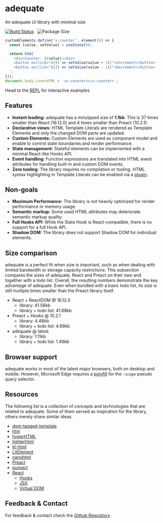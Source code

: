 # adequate

<p class="subtitle">An adequate UI library with minimal size</p>

<div class="badges">
<a href="https://travis-ci.org/alexlawrence/adequate"><img alt="Build Status" src="https://travis-ci.org/alexlawrence/adequate.svg?branch=master"></a>
&nbsp;
<img alt="Package Size" src="https://badgen.net/bundlephobia/minzip/adequate">
</div>

```javascript
customElements.define('x-counter', element(() => {
  const [value, setValue] = useState(0);

  return html`
    <div>Counter: ${value}</div>
    <button onclick="${() => setValue(value + 1)}">Increment</button>
    <button onclick="${() => setValue(value - 1)}">Decrement</button>
  `;
}));
document.body.innerHTML = '<x-counter></x-counter>';
```

Head to the [REPL](https://adequatejs.org/repl.html) for interactive examples

## Features

- **Instant loading:** adequate has a minzipped size of **1.1kb**. This is 37 times smaller than React (16.12.0) and 4 times smaller than Preact (10.2.1).
- **Declarative views:** HTML Template Literals are rendered as Template Elements and only the changed DOM parts are updated.
- **Custom Elements:** Custom Elements are used as component model and enable to control state boundaries and render performance.
- **State management:** Stateful elements can be implemented with a minimal React-like Hooks API.
- **Event handling:** Function expressions are translated into HTML event attributes for handling built-in and custom DOM events.
- **Zero tooling:** The library requires no compilation or tooling. HTML syntax highlighting in Template Literals can be enabled via a [plugin](https://marketplace.visualstudio.com/items?itemName=bierner.lit-html).

## Non-goals

- **Maximum Performance:** The library is not heavily optimized for render performance or memory usage.
- **Semantic markup:** Some used HTML attributes may deteriorate semantic markup quality.
- **Full Hooks API:** While the State Hook is React-compatible, there is no support for a full Hook API.
- **Shadow DOM:** The library does not support Shadow DOM for individual elements.

## Size comparison

adequate is a perfect fit when size is important, such as when dealing with limited bandwidth or storage capacity restrictions. This subsection compares the sizes of adequate, React and Preact on their own and together with a todo list. Overall, the resulting numbers demonstrate the key advantage of adequate. Even when bundled with a basic todo list, its size is still multiple times smaller than the Preact library itself. 

<!-- size-comparison -->

- React + ReactDOM @ 16.12.0
  - library: 41.58kb
  - library + todo list: 41.88kb
- Preact + Hooks @ 10.2.1
  - library: 4.48kb
  - library + todo list: 4.69kb
- adequate @ latest
  - library: 1.11kb
  - library + todo list: 1.49kb

<!-- /size-comparison -->

<!--
## Performance test

tbd

-->

## Browser support

adequate works in most of the latest major browsers, both on desktop and mobile. However, Microsoft Edge requires a [polyfill](https://github.com/jonathantneal/element-qsa-scope) for the `:scope` pseudo query selector.

## Resources

The following list is a collection of concepts and technologies that are related to adequate.
Some of them served as inspiration for the library, others merely share similar ideas.

- [dom-tagged-template](https://github.com/caub/dom-tagged-template)
- [htm](https://github.com/developit/htm)
- [hyperHTML](https://viperhtml.js.org/)
- [lighterhtml](https://github.com/WebReflection/lighterhtml)
- [lit-html](https://lit-html.polymer-project.org/)
- [LitElement](https://lit-element.polymer-project.org/)
- [nanohtml](https://github.com/choojs/nanohtml)
- [Preact](https://preactjs.com/)
- [pureact](https://github.com/fbedussi/pureact)
- [React](https://reactjs.org/)
  - [Hooks](https://reactjs.org/docs/hooks-overview.html)
  - [JSX](https://reactjs.org/docs/introducing-jsx.html)
  - [Virtual DOM](https://reactjs.org/docs/faq-internals.html)

## Feedback & Contact

For feedback & contact check the [Github Repository](https://github.com/alexlawrence/adequate).